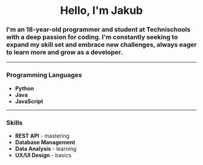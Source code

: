 <h1 align="center">Hello, I'm Jakub</h1>

<h3 align="left">
    I'm an 18-year-old programmer and student at Technischools with a deep passion for coding. 
    I'm constantly seeking to expand my skill set and embrace new challenges, always eager to learn more and grow as a developer.
</h3>

---

### Programming Languages
- **Python**
- **Java**
- **JavaScript**

---

### Skills
- **REST API** - mastering
- **Database Management**
- **Data Analysis** - learning
- **UX/UI Design** - basics
